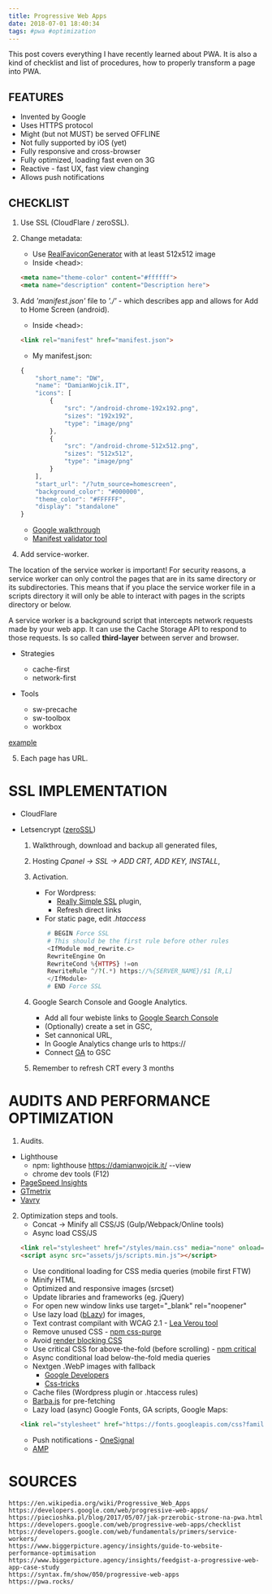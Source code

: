 ```yaml
---
title: Progressive Web Apps
date: 2018-07-01 18:40:34
tags: #pwa #optimization
---
```

This post covers everything I have recently learned about PWA. It is also a kind of checklist and list of procedures, how to properly transform a page into PWA.

## FEATURES

- Invented by Google
- Uses HTTPS protocol
- Might (but not MUST) be served OFFLINE
- Not fully supported by iOS (yet)
- Fully responsive and cross-browser
- Fully optimized, loading fast even on 3G
- Reactive - fast UX, fast view changing
- Allows push notifications

## CHECKLIST

1. Use SSL (CloudFlare / zeroSSL).
2. Change metadata:
	- Use [RealFaviconGenerator](https://realfavicongenerator.net/) with at least 512x512 image
	- Inside &lt;head&gt;:
    ``` html
    <meta name="theme-color" content="#ffffff">
    <meta name="description" content="Description here">
    ```
3. Add *'manifest.json'* file to *'./'* - which describes app and allows for Add to Home Screen (android).
	- Inside &lt;head&gt;:
    ``` html
    <link rel="manifest" href="manifest.json">
    ```
	- My manifest.json:
    ``` js
    {
        "short_name": "DW",
        "name": "DamianWojcik.IT",
        "icons": [
            {
                "src": "/android-chrome-192x192.png",
                "sizes": "192x192",
                "type": "image/png"
            },
            {
                "src": "/android-chrome-512x512.png",
                "sizes": "512x512",
                "type": "image/png"
            }
        ],
        "start_url": "/?utm_source=homescreen",
        "background_color": "#000000",
        "theme_color": "#FFFFFF",
        "display": "standalone"
    }
    ```
	- [Google walkthrough](https://codelabs.developers.google.com/codelabs/add-to-home-screen/#0)
	- [Manifest validator tool](https://manifest-validator.appspot.com/)

4. Add service-worker.

The location of the service worker is important! For security reasons, a service worker can only control the pages that are in its same directory or its subdirectories. This means that if you place the service worker file in a scripts directory it will only be able to interact with pages in the scripts directory or below.

A service worker is a background script that intercepts network requests made by your web app. It can use the Cache Storage API to respond to those requests. Is so called **third-layer** between server and browser.

- Strategies
	* cache-first
	* network-first

- Tools
	* sw-precache
	* sw-toolbox
	* workbox

[example](https://gist.github.com/khamian/413d350fc5d87931fd73cd928728c60a#file-service-worker-js)

5. Each page has URL.

# SSL IMPLEMENTATION

- CloudFlare

- Letsencrypt ([zeroSSL](https://zerossl.com/))
	1. Walkthrough, download and backup all generated files,
	2. Hosting *Cpanel -> SSL -> ADD CRT, ADD KEY, INSTALL*,
	3. Activation.
		- For Wordpress: 
			* [Really Simple SSL](https://pl.wordpress.org/plugins/really-simple-ssl/) plugin,
			* Refresh direct links
		- For static page, edit *.htaccess*
        ``` php
			# BEGIN Force SSL
			# This should be the first rule before other rules
			<IfModule mod_rewrite.c>
			RewriteEngine On
			RewriteCond %{HTTPS} !=on
			RewriteRule ^/?(.*) https://%{SERVER_NAME}/$1 [R,L]
			</IfModule>
			# END Force SSL
        ```

	4. Google Search Console and Google Analytics.
		- Add all four webiste links to [Google Search Console](https://www.google.com/webmasters/tools/)
		- (Optionally) create a set in GSC,
		- Set cannonical URL,
		- In Google Analytics change urls to https://
		- Connect [GA](https://www.google.com/analytics/) to GSC

	5. Remember to refresh CRT every 3 months

# AUDITS AND PERFORMANCE OPTIMIZATION

1. Audits.
- Lighthouse
	* npm:
		lighthouse https://damianwojcik.it/ --view
	* chrome dev tools (F12)
- [PageSpeed Insights](https://developers.google.com/speed/pagespeed/insights/)
- [GTmetrix](https://gtmetrix.com/)
- [Vavry](https://varvy.com/pagespeed/)

2. Optimization steps and tools.
    - Concat -> Minify all CSS/JS (Gulp/Webpack/Online tools)
    - Async load CSS/JS
    ``` html
    <link rel="stylesheet" href="/styles/main.css" media="none" onload="if(media!='all')media='all'">
    <script async src="assets/js/scripts.min.js"></script>
    ```
	- Use conditional loading for CSS media queries (mobile first FTW)
	- Minify HTML
	- Optimized and responsive images (srcset)
	- Update libraries and frameworks (eg. jQuery)
	- For open new window links use target="_blank" rel="noopener"
	- Use lazy load ([bLazy](http://dinbror.dk/blog/blazy/)) for images,
	- Text contrast compilant with WCAG 2.1 - [Lea Verou tool](http://contrast-ratio.com/)
	- Remove unused CSS - [npm css-purge](https://www.npmjs.com/package/css-purge)
	- Avoid [render blocking CSS](https://varvy.com/pagespeed/render-blocking-css.html)
	- Use critical CSS for above-the-fold (before scrolling) - [npm critical](https://www.npmjs.com/package/critical)
	- Async conditional load below-the-fold media queries
	- Nextgen .WebP images with fallback
		* [Google Developers](https://developers.google.com/speed/webp/)
		* [Css-tricks](https://css-tricks.com/using-webp-images/)
	- Cache files (Wordpress plugin or .htaccess rules)
	- [Barba.js](http://barbajs.org/) for pre-fetching
    - Lazy load (async) Google Fonts, GA scripts, Google Maps:
    ``` html
    <link rel="stylesheet" href="https://fonts.googleapis.com/css?family=Fira+Sans:400,500,300&subset=latin,latin-ext" media="none" onload="if(media!='all')media='all'">
    ```
    - Push notifications - [OneSignal](https://onesignal.com/)
	- [AMP](https://www.ampproject.org/)

# SOURCES
	https://en.wikipedia.org/wiki/Progressive_Web_Apps
	https://developers.google.com/web/progressive-web-apps/
	https://piecioshka.pl/blog/2017/05/07/jak-przerobic-strone-na-pwa.html
	https://developers.google.com/web/progressive-web-apps/checklist
	https://developers.google.com/web/fundamentals/primers/service-workers/
	https://www.biggerpicture.agency/insights/guide-to-website-performance-optimisation
	https://www.biggerpicture.agency/insights/feedgist-a-progressive-web-app-case-study
    https://syntax.fm/show/050/progressive-web-apps
    https://pwa.rocks/